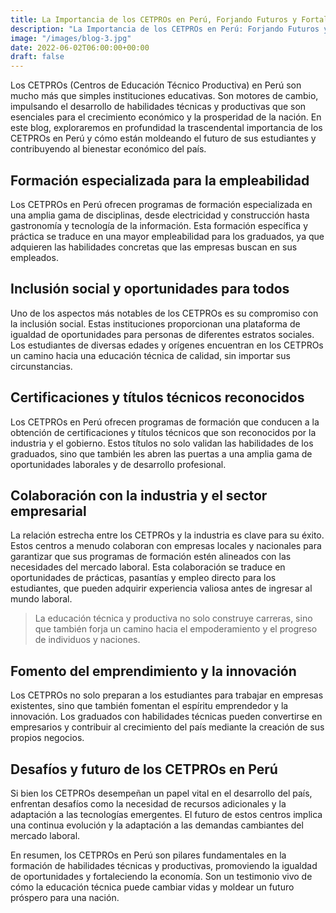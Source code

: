 ```yaml
---
title: La Importancia de los CETPROs en Perú, Forjando Futuros y Fortaleciendo la Economía
description: "La Importancia de los CETPROs en Perú: Forjando Futuros y Fortaleciendo la Economía."
image: "/images/blog-3.jpg"
date: 2022-06-02T06:00:00+00:00
draft: false
---
```

Los CETPROs (Centros de Educación Técnico Productiva) en Perú son mucho más que simples instituciones educativas. Son motores de cambio, impulsando el desarrollo de habilidades técnicas y productivas que son esenciales para el crecimiento económico y la prosperidad de la nación. En este blog, exploraremos en profundidad la trascendental importancia de los CETPROs en Perú y cómo están moldeando el futuro de sus estudiantes y contribuyendo al bienestar económico del país.

## Formación especializada para la empleabilidad

Los CETPROs en Perú ofrecen programas de formación especializada en una amplia gama de disciplinas, desde electricidad y construcción hasta gastronomía y tecnología de la información. Esta formación específica y práctica se traduce en una mayor empleabilidad para los graduados, ya que adquieren las habilidades concretas que las empresas buscan en sus empleados.

## Inclusión social y oportunidades para todos

Uno de los aspectos más notables de los CETPROs es su compromiso con la inclusión social. Estas instituciones proporcionan una plataforma de igualdad de oportunidades para personas de diferentes estratos sociales. Los estudiantes de diversas edades y orígenes encuentran en los CETPROs un camino hacia una educación técnica de calidad, sin importar sus circunstancias.

## Certificaciones y títulos técnicos reconocidos

Los CETPROs en Perú ofrecen programas de formación que conducen a la obtención de certificaciones y títulos técnicos que son reconocidos por la industria y el gobierno. Estos títulos no solo validan las habilidades de los graduados, sino que también les abren las puertas a una amplia gama de oportunidades laborales y de desarrollo profesional.

## Colaboración con la industria y el sector empresarial

La relación estrecha entre los CETPROs y la industria es clave para su éxito. Estos centros a menudo colaboran con empresas locales y nacionales para garantizar que sus programas de formación estén alineados con las necesidades del mercado laboral. Esta colaboración se traduce en oportunidades de prácticas, pasantías y empleo directo para los estudiantes, que pueden adquirir experiencia valiosa antes de ingresar al mundo laboral.

> La educación técnica y productiva no solo construye carreras, sino que también forja un camino hacia el empoderamiento y el progreso de individuos y naciones.

## Fomento del emprendimiento y la innovación

Los CETPROs no solo preparan a los estudiantes para trabajar en empresas existentes, sino que también fomentan el espíritu emprendedor y la innovación. Los graduados con habilidades técnicas pueden convertirse en empresarios y contribuir al crecimiento del país mediante la creación de sus propios negocios.

## Desafíos y futuro de los CETPROs en Perú

Si bien los CETPROs desempeñan un papel vital en el desarrollo del país, enfrentan desafíos como la necesidad de recursos adicionales y la adaptación a las tecnologías emergentes. El futuro de estos centros implica una continua evolución y la adaptación a las demandas cambiantes del mercado laboral.

En resumen, los CETPROs en Perú son pilares fundamentales en la formación de habilidades técnicas y productivas, promoviendo la igualdad de oportunidades y fortaleciendo la economía. Son un testimonio vivo de cómo la educación técnica puede cambiar vidas y moldear un futuro próspero para una nación.



